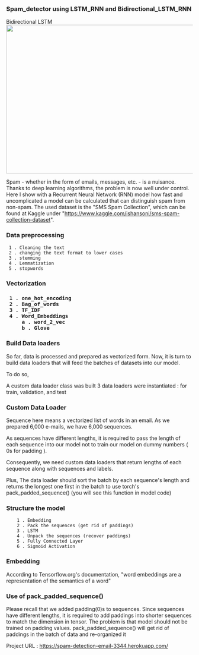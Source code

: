 <h3> Spam_detector using LSTM_RNN and Bidirectional_LSTM_RNN</h3>
Bidirectional LSTM

<img src="/ML-models-for-Spam-detection/images/1.png" width="700" height="400">

Spam - whether in the form of emails, messages, etc. - is a nuisance. Thanks to deep learning algorithms, the problem is now well under control. Here I show with a Recurrent Neural Network (RNN) model how fast and uncomplicated a model can be calculated that can distinguish spam from non-spam. The used dataset is the "SMS Spam Collection", which can be found at Kaggle under "https://www.kaggle.com/ishansoni/sms-spam-collection-dataset".


<h3>  Data preprocessing </h3>
 
     1 . Cleaning the text 
     2 . changing the text format to lower cases
     3 . stemming 
     4 . Lemmatization
     5 . stopwords
     
<h3> Vectorization <h3>
   
     1 . one_hot_encoding
     2 . Bag_of_words
     3 . TF_IDF
     4 . Word_Embeddings
         a . word_2_vec
         b . Glove 

 <h3>  Build Data loaders </h3>
 So far, data is processed and prepared as vectorized form.
 Now, it is turn to build data loaders that will feed the batches of datasets into our model.

 To do so,

 A custom data loader class was built
 3 data loaders were instantiated : for train, validation, and test
 
 <h3>  Custom Data Loader </h3>
  Sequence here means a vectorized list of words in an email.
 As we prepared 6,000 e-mails, we have 6,000 sequences.

 As sequences have different lengths, it is required to pass the length of each sequence into our model not to train our model on dummy numbers ( 0s for padding ).

 Consequently, we need custom data loaders that return lengths of each sequence along with sequences and labels.

 Plus, The data loader should sort the batch by each sequence's length and returns the longest one first in the batch to use torch's pack_padded_sequence() (you will see this     function in model code)
 
 <h3>   Structure the model </h3>
       
        1 . Embedding
        2 . Pack the sequences (get rid of paddings)
        3 . LSTM
        4 . Unpack the sequences (recover paddings)
        5 . Fully Connected Layer
        6 . Sigmoid Activation
 

 <h3>  Embedding </h3>
According to Tensorflow.org's documentation, "word embeddings are a representation of the semantics of a word"
 
 
 <h3> Use of pack_padded_sequence() </h3>
   Please recall that we added padding(0)s to sequences. Since sequences have different lengths, it is required to add paddings into shorter sequences to match the dimension in    tensor. The problem is that model should not be trained on padding values. pack_padded_sequence() will get rid of paddings in the batch of data and re-organized it

 





Project URL : https://spam-detection-email-3344.herokuapp.com/
